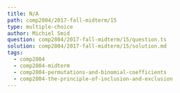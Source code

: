 ```yaml
---
title: N/A
path: comp2804/2017-fall-midterm/15
type: multiple-choice
author: Michiel Smid
question: comp2804/2017-fall-midterm/15/question.ts
solution: comp2804/2017-fall-midterm/15/solution.md
tags:
  - comp2804
  - comp2804-midterm
  - comp2804-permutations-and-binomial-coefficients
  - comp2804-the-principle-of-inclusion-and-exclusion
---
```

